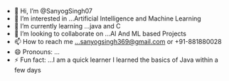 - 👋 Hi, I’m @SanyogSingh07
- 👀 I’m interested in ...Artificial Intelligence and Machine Learning
- 🌱 I’m currently learning ...java and C
- 💞️ I’m looking to collaborate on ...AI And ML based Projects
- 📫 How to reach me ...sanyogsingh369@gmail.com or +91-881880028
- 😄 Pronouns: ...
- ⚡ Fun fact: ...I am a quick learner I learned the basics of Java within a few days

<!---
SanyogSingh07/SanyogSingh07 is a ✨ special ✨ repository because its `README.md` (this file) appears on your GitHub profile.
You can click the Preview link to take a look at your changes.
--->
